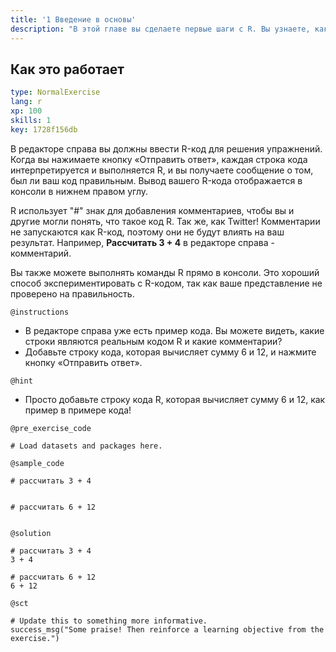 ```yaml
---
title: '1 Введение в основы'
description: "В этой главе вы сделаете первые шаги с R. Вы узнаете, как использовать консоль в качестве калькулятора и как назначать переменные. Вы также познакомитесь с базовыми типами данных в R. Давайте начнем!\n\n"
---
```


## Как это работает

```yaml
type: NormalExercise 
lang: r
xp: 100 
skills: 1
key: 1728f156db   
```


В редакторе справа вы должны ввести R-код для решения упражнений. Когда вы нажимаете кнопку «Отправить ответ», каждая строка кода интерпретируется и выполняется R, и вы получаете сообщение о том, был ли ваш код правильным. Вывод вашего R-кода отображается в консоли в нижнем правом углу.

R использует "#" знак для добавления комментариев, чтобы вы и другие могли понять, что такое код R. Так же, как Twitter! Комментарии не запускаются как R-код, поэтому они не будут влиять на ваш результат. Например, **Рассчитать 3 + 4** в редакторе справа - комментарий.

Вы также можете выполнять команды R прямо в консоли. Это хороший способ экспериментировать с R-кодом, так как ваше представление не проверено на правильность.


`@instructions`
- В редакторе справа уже есть пример кода. Вы можете видеть, какие строки являются реальным кодом R и какие комментарии?
- Добавьте строку кода, которая вычисляет сумму 6 и 12, и нажмите кнопку «Отправить ответ».

`@hint`
- Просто добавьте строку кода R, которая вычисляет сумму 6 и 12, как пример в примере кода!

`@pre_exercise_code`

```{r}
# Load datasets and packages here.
```


`@sample_code`

```{r}
# рассчитать 3 + 4


# рассчитать 6 + 12


```


`@solution`

```{r}
# рассчитать 3 + 4
3 + 4

# рассчитать 6 + 12
6 + 12 
```


`@sct`

```{r}
# Update this to something more informative.
success_msg("Some praise! Then reinforce a learning objective from the exercise.")
```


